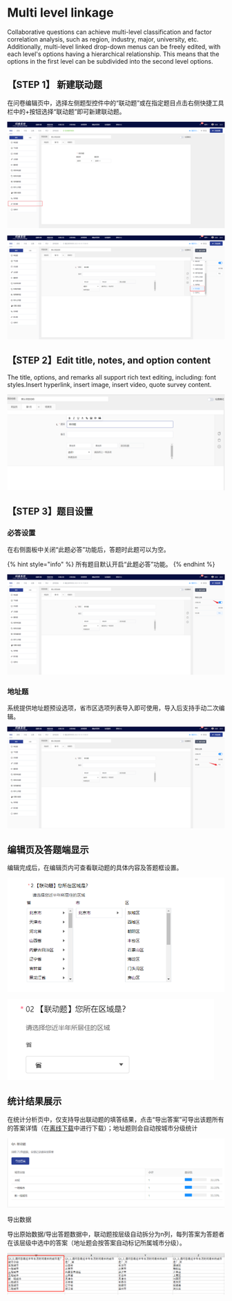 # Multi level linkage

Collaborative questions can achieve multi-level classification and factor correlation analysis, such as region, industry, major, university, etc. Additionally, multi-level linked drop-down menus can be freely edited, with each level's options having a hierarchical relationship. This means that the options in the first level can be subdivided into the second level options.

## 【STEP 1】 新建联动题

在问卷编辑页中，选择左侧题型控件中的“联动题”或在指定题目点击右侧快捷工具栏中的+按钮选择“联动题”即可新建联动题。

![通过“题型”控件新建联动题](../../.gitbook/assets/Snipaste_2023-10-16_17-08-18.png)

![在指定题目下方新建联动题](../../.gitbook/assets/Snipaste_2023-10-16_17-08-58.png)

## 【STEP 2】Edit title, notes, and option content

The title, options, and remarks all support rich text editing, including: font styles.Insert hyperlink, insert image, insert video, quote survey content.

![联动题内容编辑](../../.gitbook/assets/Snipaste_2023-10-16_17-09-21.png)

## 【STEP 3】题目设置

### 必答设置

在右侧面板中关闭“此题必答”功能后，答题时此题可以为空。

{% hint style="info" %}
所有题目默认开启“此题必答”功能。
{% endhint %}

![必答设置](../../.gitbook/assets/Snipaste_2023-10-16_17-10-00.png)

### 地址题

系统提供地址题预设选项，省市区选项列表导入即可使用，导入后支持手动二次编辑。

![导入地址题选项](../../.gitbook/assets/Snipaste_2023-10-16_17-10-13.png)

## 编辑页及答题端显示

编辑完成后，在编辑页内可查看联动题的具体内容及答题框设置。

![编辑页内的联动题显示](<../../.gitbook/assets/image (205).png>)

![答题端的联动题显示](<../../.gitbook/assets/image (305).png>)

## 统计结果展示

在统计分析页中，仅支持导出联动题的填答结果，点击“导出答案”可导出该题所有的答案详情（在[离线下载](../../cao-zuo-zhi-yin/xia-zai-shu-ju/li-xian-xia-zai.md)中进行下载）；地址题则会自动按城市分级统计

![导出联动题的答题数据](../../.gitbook/assets/Snipaste_2023-10-16_17-13-00.png)

导出数据

导出原始数据/导出答题数据中，联动题按层级自动拆分为n列，每列答案为答题者在该层级中选中的答案（地址题会按答案自动标记所属城市分级）。

![地址题可自动标记所属城市分级](<../../.gitbook/assets/image (649).png>)
